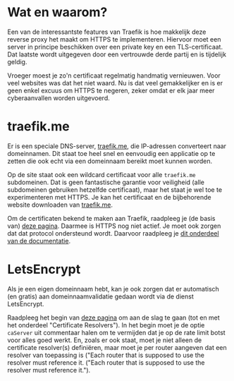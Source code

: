 # Wat en waarom?

Een van de interessantste features van Traefik is hoe makkelijk deze reverse proxy het maakt om HTTPS te implementeren. Hiervoor moet een server in principe beschikken over een private key en een TLS-certificaat. Dat laatste wordt uitgegeven door een vertrouwde derde partij en is tijdelijk geldig.

Vroeger moest je zo'n certificaat regelmatig handmatig vernieuwen. Voor veel websites was dat het niet waard. Nu is dat veel gemakkelijker en is er geen enkel excuus om HTTPS te negeren, zeker omdat er elk jaar meer cyberaanvallen worden uitgevoerd.

# traefik.me

Er is een speciale DNS-server, [traefik.me](https://traefik.me/), die IP-adressen converteert naar domeinnamen. Dit staat toe heel snel en eenvoudig een applicatie op te zetten die ook echt via een domeinnaam bereikt moet kunnen worden.

Op de site staat ook een wildcard certificaat voor alle `traefik.me` subdomeinen. Dat is geen fantastische garantie voor veiligheid (alle subdomeinen gebruiken hetzelfde certificaat), maar het staat je wel toe te experimenteren met HTTPS. Je kan het certificaat en de bijbehorende website downloaden van [traefik.me](https://traefik.me/).

Om de certificaten bekend te maken aan Traefik, raadpleeg je (de basis van) [deze pagina](https://doc.traefik.io/traefik/https/tls/). Daarmee is HTTPS nog niet actief. Je moet ook zorgen dat dat protocol ondersteund wordt. Daarvoor raadpleeg je [dit onderdeel van de documentatie](https://doc.traefik.io/traefik/routing/routers/#tls).

# LetsEncrypt

Als je een eigen domeinnaam hebt, kan je ook zorgen dat er automatisch (en gratis) aan domeinnaamvalidatie gedaan wordt via de dienst LetsEncrypt. 

Raadpleeg het begin van [deze pagina](https://doc.traefik.io/traefik/https/acme/) om aan de slag te gaan (tot en met het onderdeel "Certificate Resolvers"). In het begin moet je de optie `caServer` uit commentaar halen om te vermijden dat je op de rate limit botst voor alles goed werkt. En, zoals er ook staat, moet je niet alleen de certificate resolver(s) definiëren, maar moet je per router aangeven dat een resolver van toepassing is ("Each router that is supposed to use the resolver must reference it. ("Each router that is supposed to use the resolver must reference it.").
